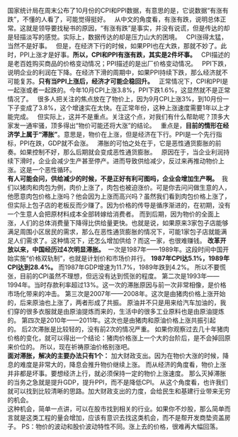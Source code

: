 国家统计局在周末公布了10月份的CPI和PPI数据，有意思的是，它说数据“有涨有跌”，不懂的人看了，可能觉得挺好。
 
从中文的角度看，有涨有跌，说明总体正常。这就是领导要找秘书的原因，“有涨有跌”是事实，并没有说谎，但是传达的却是轻描淡写的感觉。实际上，数据传达的却是压力山大的困境。
 
CPI涨得太猛，当然不是好事。
 
但是，在经济下行的时候，如果PPI也在大跌，那就不妙了。此时，PPI上涨才是好事。**所以，CPI和PPI有涨有跌，其实是2件坏事。**
 
CPI描述的是老百姓购买商品的价格变动情况；PPI描述的是出厂价格变动情况。
 
PPI下跌，说明企业的利润在下降。在经济下滑的周期中，如果PPI持续下跌，那么经济就不可能复苏。**只有当PPI上涨后，经济才可能企稳回升。**
 
正常情况下，CPI和PPI是一起涨或者一起跌的。今年10月CPI上涨3.8%，PPI下跌1.6%，这显然就不是正常情况了。
 
很多人把关注的焦点放在了物价上，因为9月CPI上涨3%，到10月份一下子变成了3.8%，这个增速实在太快。在正常年份，这种上涨速度需要1年以上才能完成。
 
但实际上，这并不是重点。关注这个点，对我们有什么帮助呢？顶多大家发一通牢骚，顶多得出“物价可能还将大涨”的结论。
 
重点是，**目前的情形在经济学上属于“滞胀”**。意思是，物价在上涨，但是经济在下行。PPI是一个先行指标，PPI在跌，GDP就不会涨。
 
滞胀的可怕之处在于，它是恶性通货膨胀的前奏。如果控制不好，那么后期就会变成恶性通货膨胀。
 
原因在于，当企业利润持续下滑时，企业会减少生产甚至停产。进而导致供给减少，反过来再推动物价上涨。这是一个恶性循环。
   
**有人可能会问，供给减少的时候，不是正好有利可图吗，企业会增加生产啊。**  我们以猪肉和肉包为例，肉价上涨了，肉包也被迫涨价。可是你去问问做生意的人，他愿意肉包价格上涨吗？他会因为上涨而高兴吗？虽然我们看到肉包价格上涨了，但实际上包子店的老板反而少赚了。因为价格的传导是循序渐进的，在初期，没有一个生意人会把原材料成本全部转嫁给消费者。 而到后期，因为物价的全面上涨，人们的总体消费量下降得比供给量更快。也就是说，如果原来3家包子店能够满足周围小区居民的需求，那么在恶性通货膨胀的情况下，可能1家包子店就能满足人们需求了。这种情况下，还怎么增加供给？而这一家，也很难赚钱。 **改革开放以来，中国经历过4次明显滞胀。**  一次是1987年——1989年。这段时间中国开始实施“价格双轨制”，也就是计划价和市场价并行。 **1987年CPI达5.1%，1989年CPI达到28.4%。** 而1987年GDP增速为11.7%，1989年跌到4.2%。 所以不要慌张，目前的CPI虽然不理想，但远没有达到慌张的程度。 第二次是1993年——1994年。当时存款利率超过13%。这一次的滞胀原因与前一次非常相像，是价格市场化带来的冲击。 第三次是2007年——2008年。这次是由猪肉价格上涨开始的，后来原油也上涨了，两者形成了共振。 原油并不只是用来给汽车加油的，我们穿的很多衣服就是由原油提炼而来的，生活中的很多工业原料也是由原油提炼的。 第四次是2010年——2011年。这次也是由猪肉和原油价格上涨共振引起的。 后2次滞胀是比较轻的，没有前2次的情况严重。 如果你观察过去几十年猪肉价格的变化，就可以得出一个结论：猪肉价格涨上一个大的台阶后，是不会掉回原来价位的。 所以，现在祈祷原油价格别涨吧。   
**面对滞胀，解决的主要办法只有1个：** 加大财政支出。因为在物价大涨的时候，降息的难度是非常大的，降息会推升物价继续上涨。 而从经济的角度看，物价上涨并非都是坏事。要想经济上行，就必须保持一定的物价上涨速度。 那么灭掉滞胀的当务之急就是提升GDP，提升PPI，而不是降低CPI。 从这个角度看，也许我们就可以找到比较清晰的思路。加大财政支出的力度，会给民生和基建行业带来无穷的机会。  
这种机会，简单一点讲，可以在股市找到相关的行业。如果你不炒股，那么简单而言就是这类工程的量会增加，应该有意识去找这类机会，而不是帮开发商垫资盖房子。 PS：物价的波动和股价波动特性不同。涨上去的价格，很难再大幅回落。
